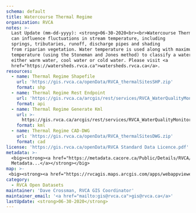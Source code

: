 ```yaml
---
schema: default
title: Watercourse Thermal Regime
organization: RVCA
notes: >-
  Last Update (mm-dd-yyyy): <strong>06-30-2020<br><br>Watercourse Thermal Regime</strong> is represented as a sampling point. Many factors 
  can influence fluctuations in stream temperature, including
  springs, tributaries, runoff, discharge pipes and shading
  from riparian vegetation. Water temperature is used along with maximum air
  temperature (using the Stoneman and Jones method) to classify a watercourse as
  either warm water, cool water or cold water. Please visit <a
  href="https://watersheds.rvca.ca">watersheds.rvca.ca</a>.
resources:
  - name: Thermal Regime Shapefile
    url: 'https://gis.rvca.ca/openData/RVCA_thermalSitesSHP.zip'
    format: shp
  - name: Thermal Regime Rest Endpoint
    url: 'https://gis.rvca.ca/arcgis/rest/services/RVCA_WaterQualityMonitoring_Service/MapServer/6'
    format: api
  - name: Thermal Regime Generate Kml
    url: >-
      https://gis.rvca.ca/arcgis/rest/services/RVCA_WaterQualityMonitoring_Service/MapServer/generateKml
    format: kml
  - name: Thermal Regime CAD-DWG
    url: 'https://gis.rvca.ca/openData/RVCA_thermalSitesDWG.zip'
    format: cad
license: 'https://gis.rvca.ca/openData/RVCA Standard Data Licence.pdf'
metadata: >-
  <big><strong><a href="https://metadata.cacore.ca/Public/Details/RVCA/id=1009">View
  Metadata...</a></strong></big>
map: >- 
 <big><strong><a href="https://rvcagis.maps.arcgis.com/apps/webappviewer/index.html?id=2245400261414423bc883126376be546">View Map...</a></strong></big>
category:
  - RVCA Open Datasets
maintainer: 'Dave Crossman, RVCA GIS Coordinator'
maintainer_email: '<a href="mailto:gis@rvca.ca">gis@rvca.ca</a>'
lastUpdate: <strong>06-30-2020</strong>
---
```


